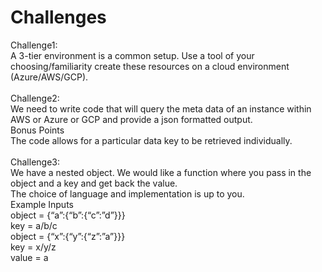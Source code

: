 # Challenges

Challenge1:<br>
A 3-tier environment is a common setup. Use a tool of your choosing/familiarity create these resources on a cloud environment (Azure/AWS/GCP).<br>
<br>
Challenge2:<br>
We need to write code that will query the meta data of an instance within AWS or Azure or GCP and provide a json formatted output.<br>
Bonus Points<br>
The code allows for a particular data key to be retrieved individually.<br>
<br>
Challenge3:<br>
We have a nested object. We would like a function where you pass in the object and a key and get back the value.<br>
The choice of language and implementation is up to you.<br>
Example Inputs<br>
object = {“a”:{“b”:{“c”:”d”}}}<br>
key = a/b/c<br>
object = {“x”:{“y”:{“z”:”a”}}}<br>
key = x/y/z<br>
value = a<br>
